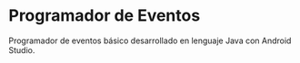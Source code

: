 # Programador de Eventos
Programador de eventos básico desarrollado en lenguaje Java con Android Studio.
